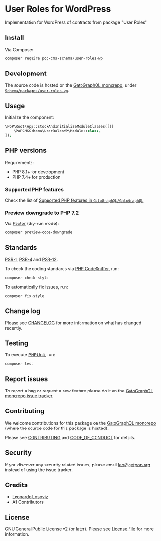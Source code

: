 # User Roles for WordPress

<!--
[![Build Status][ico-travis]][link-travis]
[![Quality Score][ico-code-quality]][link-code-quality]
[![Software License][ico-license]](LICENSE.md)
[![Latest Version on Packagist][ico-version]][link-packagist]
[![Coverage Status][ico-scrutinizer]][link-scrutinizer]
[![Total Downloads][ico-downloads]][link-downloads]
-->

Implementation for WordPress of contracts from package "User Roles"

## Install

Via Composer

``` bash
composer require pop-cms-schema/user-roles-wp
```

## Development

The source code is hosted on the [GatoGraphQL monorepo](https://github.com/GatoGraphQL/GatoGraphQL), under [`Schema/packages/user-roles-wp`](https://github.com/GatoGraphQL/GatoGraphQL/tree/master/layers/Schema/packages/user-roles-wp).

## Usage

Initialize the component:

``` php
\PoP\Root\App::stockAndInitializeModuleClasses([([
    \PoPCMSSchema\UserRolesWP\Module::class,
]);
```

## PHP versions

Requirements:

- PHP 8.1+ for development
- PHP 7.4+ for production

### Supported PHP features

Check the list of [Supported PHP features in `GatoGraphQL/GatoGraphQL`](https://github.com/GatoGraphQL/GatoGraphQL/blob/master/docs/supported-php-features.md)

### Preview downgrade to PHP 7.2

Via [Rector](https://github.com/rectorphp/rector) (dry-run mode):

```bash
composer preview-code-downgrade
```

## Standards

[PSR-1](https://www.php-fig.org/psr/psr-1), [PSR-4](https://www.php-fig.org/psr/psr-4) and [PSR-12](https://www.php-fig.org/psr/psr-12).

To check the coding standards via [PHP CodeSniffer](https://github.com/squizlabs/PHP_CodeSniffer), run:

``` bash
composer check-style
```

To automatically fix issues, run:

``` bash
composer fix-style
```

## Change log

Please see [CHANGELOG](CHANGELOG.md) for more information on what has changed recently.

## Testing

To execute [PHPUnit](https://phpunit.de/), run:

``` bash
composer test
```

## Report issues

To report a bug or request a new feature please do it on the [GatoGraphQL monorepo issue tracker](https://github.com/GatoGraphQL/GatoGraphQL/issues).

## Contributing

We welcome contributions for this package on the [GatoGraphQL monorepo](https://github.com/GatoGraphQL/GatoGraphQL) (where the source code for this package is hosted).

Please see [CONTRIBUTING](CONTRIBUTING.md) and [CODE_OF_CONDUCT](CODE_OF_CONDUCT.md) for details.

## Security

If you discover any security related issues, please email leo@getpop.org instead of using the issue tracker.

## Credits

- [Leonardo Losoviz][link-author]
- [All Contributors][link-contributors]

## License

GNU General Public License v2 (or later). Please see [License File](LICENSE.md) for more information.

[ico-version]: https://img.shields.io/packagist/v/pop-cms-schema/user-roles-wp.svg?style=flat-square
[ico-license]: https://img.shields.io/badge/license-GPLv2-brightgreen.svg?style=flat-square
[ico-travis]: https://img.shields.io/travis/pop-cms-schema/user-roles-wp/master.svg?style=flat-square
[ico-scrutinizer]: https://img.shields.io/scrutinizer/coverage/g/pop-cms-schema/user-roles-wp.svg?style=flat-square
[ico-code-quality]: https://img.shields.io/scrutinizer/g/pop-cms-schema/user-roles-wp.svg?style=flat-square
[ico-downloads]: https://img.shields.io/packagist/dt/pop-cms-schema/user-roles-wp.svg?style=flat-square

[link-packagist]: https://packagist.org/packages/pop-cms-schema/user-roles-wp
[link-travis]: https://travis-ci.org/pop-cms-schema/user-roles-wp
[link-scrutinizer]: https://scrutinizer-ci.com/g/pop-cms-schema/user-roles-wp/code-structure
[link-code-quality]: https://scrutinizer-ci.com/g/pop-cms-schema/user-roles-wp
[link-downloads]: https://packagist.org/packages/pop-cms-schema/user-roles-wp
[link-author]: https://github.com/leoloso
[link-contributors]: ../../../../../../contributors
